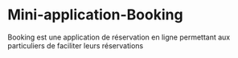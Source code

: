 # Mini-application-Booking
Booking est une application de réservation en ligne permettant aux particuliers de faciliter leurs réservations
